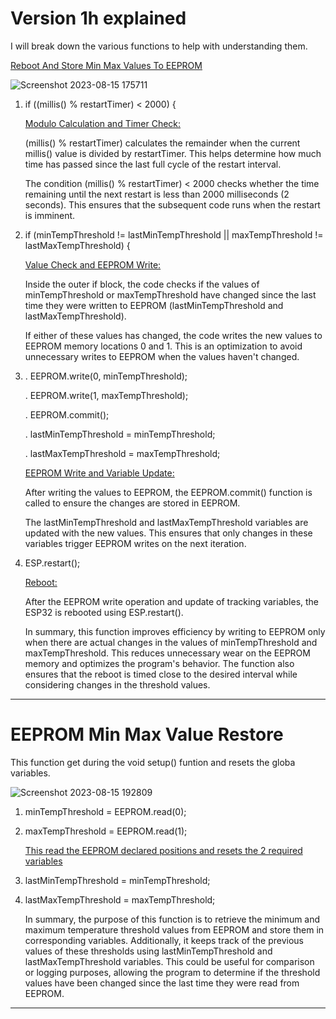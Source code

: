 # Version 1h explained

I will break down the various functions to help with understanding them.

<ins> Reboot And Store Min Max Values To EEPROM</ins>

![Screenshot 2023-08-15 175711](https://github.com/johnmholmes/Aquarium_Monitor_V2/assets/60571002/1f83eca9-e75a-49c1-bc99-899fb3d0a70a)

1. if ((millis() % restartTimer) < 2000) {

   <ins> Modulo Calculation and Timer Check:</ins>

   (millis() % restartTimer) calculates the remainder when the current millis() value is divided by restartTimer. This helps determine how much time has passed since the last full cycle of the restart interval.

   The condition (millis() % restartTimer) < 2000 checks whether the time remaining until the next restart is less than 2000 milliseconds (2 seconds). This ensures that the subsequent code runs when the restart is imminent.

2. if (minTempThreshold != lastMinTempThreshold || maxTempThreshold != lastMaxTempThreshold) {  

    <ins>Value Check and EEPROM Write:</ins>

    Inside the outer if block, the code checks if the values of minTempThreshold or maxTempThreshold have changed since the last time they were written to EEPROM (lastMinTempThreshold and lastMaxTempThreshold).

    If either of these values has changed, the code writes the new values to EEPROM memory locations 0 and 1. This is an optimization to avoid unnecessary writes to EEPROM when the values haven't changed.  

3. . EEPROM.write(0, minTempThreshold);
 
   . EEPROM.write(1, maxTempThreshold);
 
   . EEPROM.commit();
 
   . lastMinTempThreshold = minTempThreshold;
 
   . lastMaxTempThreshold = maxTempThreshold;

    <ins>EEPROM Write and Variable Update:</ins>

    After writing the values to EEPROM, the EEPROM.commit() function is called to ensure the changes are stored in EEPROM.
  
    The lastMinTempThreshold and lastMaxTempThreshold variables are updated with the new values. This ensures that only changes in these variables trigger EEPROM writes on the next iteration.

 4. ESP.restart();
   
    <ins>Reboot:</ins>

    After the EEPROM write operation and update of tracking variables, the ESP32 is rebooted using ESP.restart().


    In summary, this function improves efficiency by writing to EEPROM only when there are actual changes in the values of minTempThreshold and maxTempThreshold. This reduces unnecessary wear on the EEPROM 
memory and optimizes the program's behavior. The function also ensures that the reboot is timed close to the desired interval while considering changes in the threshold values.

----

# EEPROM Min Max Value Restore

This function get during the void setup() funtion and resets the globa variables.

![Screenshot 2023-08-15 192809](https://github.com/johnmholmes/Aquarium_Monitor_V2/assets/60571002/42a27b74-3b4d-456c-808e-0ba182ce0a63)

1. minTempThreshold = EEPROM.read(0);
2. maxTempThreshold = EEPROM.read(1);

   <ins> This read the EEPROM declared positions and resets the 2 required variables

2. lastMinTempThreshold = minTempThreshold;
3. lastMaxTempThreshold = maxTempThreshold;   

   In summary, the purpose of this function is to retrieve the minimum and maximum temperature threshold values from EEPROM and store them in corresponding variables. Additionally, it keeps track of the previous values of these thresholds using lastMinTempThreshold and lastMaxTempThreshold variables. This could be useful for comparison or logging purposes, allowing the program to determine if the threshold values have been changed since the last time they were read from EEPROM.
----
































